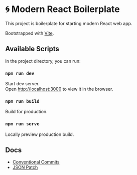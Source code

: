 # 🌀 Modern React Boilerplate

This project is boilerplate for starting modern React web app.

Bootstrapped with [Vite](https://github.com/vitejs/vite.git).

## Available Scripts

In the project directory, you can run:

### `npm run dev`
Start dev server.<br>
Open [http://localhost:3000](http://localhost:3000) to view it in the browser.

### `npm run build`
Build for production.

### `npm run serve`
Locally preview production build.

## Docs
- [Conventional Commits](https://www.conventionalcommits.org)
- [JSON Patch](https://datatracker.ietf.org/doc/html/rfc6902)
